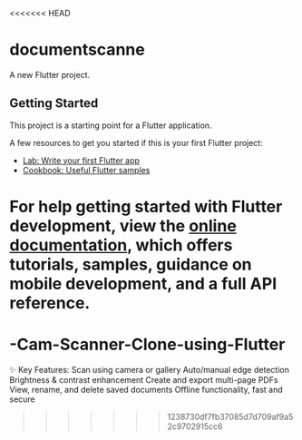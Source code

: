 <<<<<<< HEAD
# documentscanne

A new Flutter project.

## Getting Started

This project is a starting point for a Flutter application.

A few resources to get you started if this is your first Flutter project:

- [Lab: Write your first Flutter app](https://docs.flutter.dev/get-started/codelab)
- [Cookbook: Useful Flutter samples](https://docs.flutter.dev/cookbook)

For help getting started with Flutter development, view the
[online documentation](https://docs.flutter.dev/), which offers tutorials,
samples, guidance on mobile development, and a full API reference.
=======
# -Cam-Scanner-Clone-using-Flutter
✨ Key Features: Scan using camera or gallery  Auto/manual edge detection  Brightness &amp; contrast enhancement  Create and export multi-page PDFs  View, rename, and delete saved documents  Offline functionality, fast and secure
>>>>>>> 1238730df7fb37085d7d709af9a52c9702915cc6
